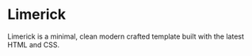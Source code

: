 # Limerick
Limerick is a minimal, clean modern crafted template built with the latest HTML and CSS.
